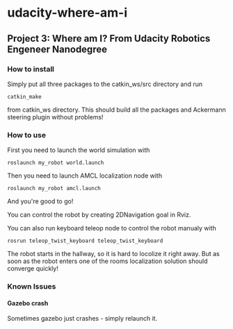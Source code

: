 # udacity-where-am-i
## Project 3: Where am I? From Udacity Robotics Engeneer Nanodegree

### How to install
Simply put all three packages to the catkin_ws/src directory and run
```
catkin_make
```
from catkin_ws directory. This should build all the packages and Ackermann steering plugin without problems!

### How to use
First you need to launch the world simulation with
```
roslaunch my_robot world.launch
```
Then you need to launch AMCL localization node with
```
roslaunch my_robot amcl.launch
```
And you're good to go!

You can control the robot by creating 2DNavigation goal in Rviz.

You can also run keyboard teleop node to control the robot manualy with
```
rosrun teleop_twist_keyboard teleop_twist_keyboard
```


The robot starts in the hallway, so it is hard to locolize it right away. But as soon as the robot enters one of the rooms localization solution should converge quickly!


### Known Issues
#### Gazebo crash
Sometimes gazebo just crashes - simply relaunch it.
